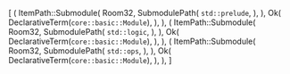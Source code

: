 [
    (
        ItemPath::Submodule(
            Room32,
            SubmodulePath(
                `std::prelude`,
            ),
        ),
        Ok(
            DeclarativeTerm(`core::basic::Module`),
        ),
    ),
    (
        ItemPath::Submodule(
            Room32,
            SubmodulePath(
                `std::logic`,
            ),
        ),
        Ok(
            DeclarativeTerm(`core::basic::Module`),
        ),
    ),
    (
        ItemPath::Submodule(
            Room32,
            SubmodulePath(
                `std::ops`,
            ),
        ),
        Ok(
            DeclarativeTerm(`core::basic::Module`),
        ),
    ),
]